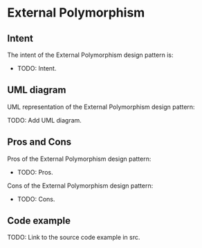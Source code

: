 # External Polymorphism

## Intent

The intent of the External Polymorphism design pattern is:

- TODO: Intent.

## UML diagram

UML representation of the External Polymorphism design pattern:

TODO: Add UML diagram.

## Pros and Cons

Pros of the External Polymorphism design pattern:

- TODO: Pros.

Cons of the External Polymorphism design pattern:

- TODO: Cons.

## Code example

TODO: Link to the source code example in src.
